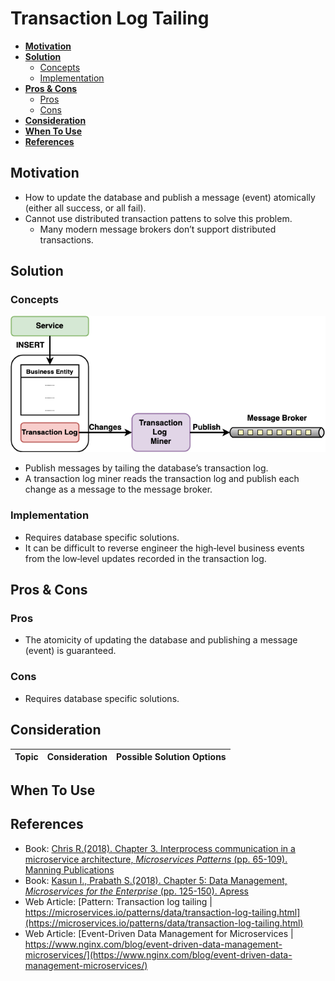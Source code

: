 # Transaction Log Tailing

- [**Motivation**](#motivation)
- [**Solution**](#solution)
   - [Concepts](#concepts)
   - [Implementation](#implementation)
- [**Pros & Cons**](#pros--cons)
   - [Pros](#pros)
   - [Cons](#cons)
- [**Consideration**](#consideration)
- [**When To Use**](#when-to-use)
- [**References**](#references)

## Motivation
- How to update the database and publish a message (event) atomically (either all success, or all fail).
- Cannot use distributed transaction pattens to solve this problem.
   - Many modern message brokers don’t support distributed transactions.

## Solution
### Concepts
![](../../diagrams/png/transaction_log_tailing_small.png)
- Publish messages by tailing the database’s transaction log.
- A transaction log miner reads the transaction log and publish each change as a message to the message broker.

### Implementation
- Requires database specific solutions.
- It can be difficult to reverse engineer the high‑level business events from the low‑level updates recorded in the transaction log.

## Pros & Cons
### Pros
- The atomicity of updating the database and publishing a message (event) is guaranteed.

### Cons
- Requires database specific solutions.

## Consideration
| Topic | Consideration | Possible Solution Options |
|----|-----|-----|

## When To Use

## References
- Book: [Chris R.(2018). Chapter 3. Interprocess communication in a microservice architecture, *Microservices Patterns* (pp. 65-109). Manning Publications](https://www.manning.com/books/microservices-patterns)
- Book: [Kasun I., Prabath S.(2018). Chapter 5: Data Management, *Microservices for the Enterprise* (pp. 125-150). Apress](https://www.apress.com/gp/book/9781484238578)
- Web Article: [Pattern: Transaction log tailing | https://microservices.io/patterns/data/transaction-log-tailing.html](https://microservices.io/patterns/data/transaction-log-tailing.html)
- Web Article: [Event-Driven Data Management for Microservices | https://www.nginx.com/blog/event-driven-data-management-microservices/](https://www.nginx.com/blog/event-driven-data-management-microservices/)
